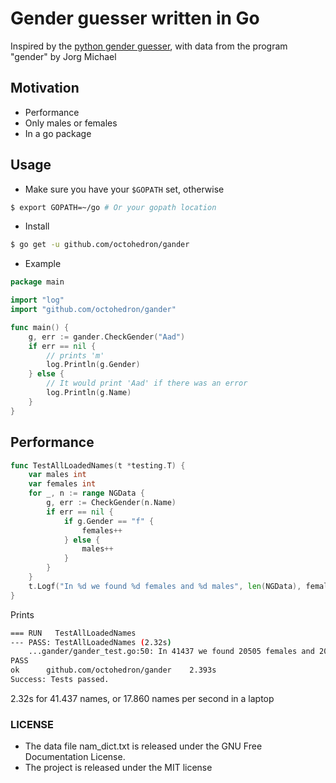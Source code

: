 # Gender guesser written in Go

Inspired by the [python gender guesser](https://github.com/lead-ratings/gender-guesser), with data from the program "gender" by Jorg Michael

## Motivation

+ Performance
+ Only males or females
+ In a go package

## Usage

+ Make sure you have your `$GOPATH` set, otherwise 

```bash
$ export GOPATH=~/go # Or your gopath location
```

+ Install

```bash
$ go get -u github.com/octohedron/gander
```

+ Example

```go
package main

import "log"
import "github.com/octohedron/gander"

func main() {
	g, err := gander.CheckGender("Aad")
	if err == nil {
		// prints 'm'
		log.Println(g.Gender)
	} else {
		// It would print 'Aad' if there was an error
		log.Println(g.Name)
    }
}
```

## Performance

```go
func TestAllLoadedNames(t *testing.T) {
	var males int
	var females int
	for _, n := range NGData {
		g, err := CheckGender(n.Name)
		if err == nil {
			if g.Gender == "f" {
				females++
			} else {
				males++
			}
		}
	}
	t.Logf("In %d we found %d females and %d males", len(NGData), females, males)
}
```

Prints 

```bash
=== RUN   TestAllLoadedNames
--- PASS: TestAllLoadedNames (2.32s)
    ...gander/gander_test.go:50: In 41437 we found 20505 females and 20932 males
PASS
ok  	github.com/octohedron/gander	2.393s
Success: Tests passed.
```

2.32s for 41.437 names, or 17.860 names per second in a laptop

### LICENSE
+ The data file nam_dict.txt is released under the GNU Free Documentation License.
+ The project is released under the MIT license
